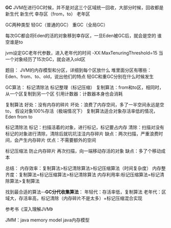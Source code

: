 **GC**
JVM在进行GC时候，并不是对这三个区域统一回收，大部分时候，回收都是新生代
新生代
幸存区（from，to）
老年区

GC两种类型
轻GC（普通的GC）
重GC（全局GC）


每次GC都会将Eden的活的对象移到幸存区，一旦Eden被GC后，就会是空的
谁空谁是to

jvm设定GC老年代参数，进入老年代的时间
-XX:MaxTenuringThreshold=15
当一个对象经历了15次GC，就会进入old区

题目：
JVM的内存模型和分区，详细到每个区放什么
堆里面分区有哪些：Eden、from、to、old，说出他们的特点
轻GC和重GC分别在什么时候发生


GC算法：
标记清除法
标记整理（标记压缩）
复制算法：from和to区，相同时，从一个区复制到另一个区
引用计数器：计数器本身也会消耗

复制算法
好处：没有内存的碎片
坏处：浪费了内存空间，多了一半空间永远是空to，
假设对象100%存活（极端情况下）
复制算法适合对象存活率低的情况，Eden from to

标记清除法
标记：扫描活着的对象，进行标记，标记要占内存
清除：扫描对没有标记的对象进行清除，清除后就坑坑洼洼内存碎片
缺点：两次扫描，严重浪费时间，会产生内存碎片
优点：不需要额外的空间

标记压缩法
防止内存碎片
再次扫描，向一端移动存活的对象
缺点：多了个移动成本

总结：
内存效率：复制算法>标记清除算法>标记压缩算法（时间复杂度）
内存整齐度：复制算法=标记压缩算法>标记清除算法
内存利用率:标记压缩算法=标记清除算法>复制算法

找到最合适的算法--**GC分代收集算法**：
年轻代：存活率低，复制算法
老年代：区域大，存活率高，标记清除（内存碎片不是太多）+标记压缩混合实现


参考书《深入理解JVM》

JMM：java memory model
java内存模型

